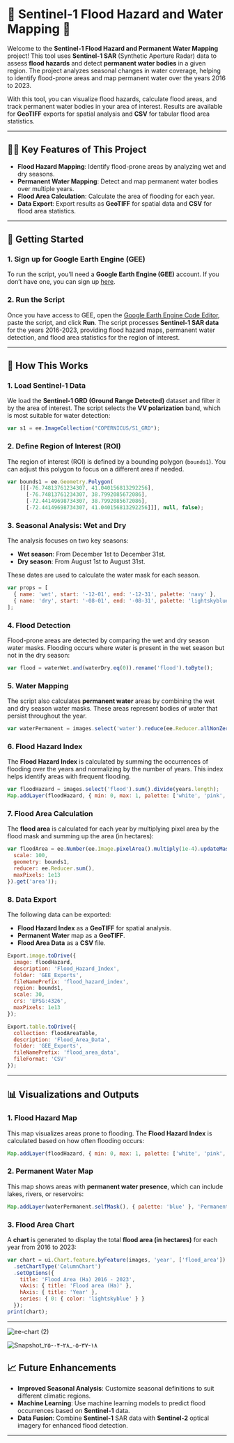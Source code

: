 # 🌊 **Sentinel-1 Flood Hazard and Water Mapping** 🌊

Welcome to the **Sentinel-1 Flood Hazard and Permanent Water Mapping** project! This tool uses **Sentinel-1 SAR** (Synthetic Aperture Radar) data to assess **flood hazards** and detect **permanent water bodies** in a given region. The project analyzes seasonal changes in water coverage, helping to identify flood-prone areas and map permanent water over the years 2016 to 2023.

With this tool, you can visualize flood hazards, calculate flood areas, and track permanent water bodies in your area of interest. Results are available for **GeoTIFF** exports for spatial analysis and **CSV** for tabular flood area statistics.

---

## 🧑‍🔬 **Key Features of This Project**

- **Flood Hazard Mapping**: Identify flood-prone areas by analyzing wet and dry seasons.
- **Permanent Water Mapping**: Detect and map permanent water bodies over multiple years.
- **Flood Area Calculation**: Calculate the area of flooding for each year.
- **Data Export**: Export results as **GeoTIFF** for spatial data and **CSV** for flood area statistics.

---

## 🚀 **Getting Started**

### 1. **Sign up for Google Earth Engine (GEE)**

To run the script, you’ll need a **Google Earth Engine (GEE)** account. If you don’t have one, you can sign up [here](https://signup.earthengine.google.com/).

### 2. **Run the Script**

Once you have access to GEE, open the [Google Earth Engine Code Editor](https://code.earthengine.google.com/), paste the script, and click **Run**. The script processes **Sentinel-1 SAR data** for the years 2016-2023, providing flood hazard maps, permanent water detection, and flood area statistics for the region of interest.

---

## 🔧 **How This Works**

### 1. **Load Sentinel-1 Data**

We load the **Sentinel-1 GRD (Ground Range Detected)** dataset and filter it by the area of interest. The script selects the **VV polarization** band, which is most suitable for water detection:

```javascript
var s1 = ee.ImageCollection("COPERNICUS/S1_GRD");
```

### 2. **Define Region of Interest (ROI)**

The region of interest (ROI) is defined by a bounding polygon (`bounds1`). You can adjust this polygon to focus on a different area if needed.

```javascript
var bounds1 = ee.Geometry.Polygon(
    [[[-76.74813761234307, 41.040156813292256],
      [-76.74813761234307, 38.7992085672086],
      [-72.44149698734307, 38.7992085672086],
      [-72.44149698734307, 41.040156813292256]]], null, false);
```

### 3. **Seasonal Analysis: Wet and Dry**

The analysis focuses on two key seasons:

- **Wet season**: From December 1st to December 31st.
- **Dry season**: From August 1st to August 31st.

These dates are used to calculate the water mask for each season.

```javascript
var props = [
  { name: 'wet', start: '-12-01', end: '-12-31', palette: 'navy' },
  { name: 'dry', start: '-08-01', end: '-08-31', palette: 'lightskyblue' }
];
```

### 4. **Flood Detection**

Flood-prone areas are detected by comparing the wet and dry season water masks. Flooding occurs where water is present in the wet season but not in the dry season:

```javascript
var flood = waterWet.and(waterDry.eq(0)).rename('flood').toByte();
```

### 5. **Water Mapping**

The script also calculates **permanent water** areas by combining the wet and dry season water masks. These areas represent bodies of water that persist throughout the year.

```javascript
var waterPermanent = images.select('water').reduce(ee.Reducer.allNonZero()).and(floodHazard.mask().eq(0)).rename('water');
```

### 6. **Flood Hazard Index**

The **Flood Hazard Index** is calculated by summing the occurrences of flooding over the years and normalizing by the number of years. This index helps identify areas with frequent flooding.

```javascript
var floodHazard = images.select('flood').sum().divide(years.length);
Map.addLayer(floodHazard, { min: 0, max: 1, palette: ['white', 'pink', 'red'] }, 'Flood hazard');
```

### 7. **Flood Area Calculation**

The **flood area** is calculated for each year by multiplying pixel area by the flood mask and summing up the area (in hectares):

```javascript
var floodArea = ee.Number(ee.Image.pixelArea().multiply(1e-4).updateMask(flood).reduceRegion({
  scale: 100,
  geometry: bounds1,
  reducer: ee.Reducer.sum(),
  maxPixels: 1e13
}).get('area'));
```

### 8. **Data Export**

The following data can be exported:

- **Flood Hazard Index** as a **GeoTIFF** for spatial analysis.
- **Permanent Water** map as a **GeoTIFF**.
- **Flood Area Data** as a **CSV** file.

```javascript
Export.image.toDrive({
  image: floodHazard,
  description: 'Flood_Hazard_Index',
  folder: 'GEE_Exports',
  fileNamePrefix: 'flood_hazard_index',
  region: bounds1,
  scale: 30,
  crs: 'EPSG:4326',
  maxPixels: 1e13
});

Export.table.toDrive({
  collection: floodAreaTable,
  description: 'Flood_Area_Data',
  folder: 'GEE_Exports',
  fileNamePrefix: 'flood_area_data',
  fileFormat: 'CSV'
});
```

---

## 📊 **Visualizations and Outputs**

### 1. **Flood Hazard Map**

This map visualizes areas prone to flooding. The **Flood Hazard Index** is calculated based on how often flooding occurs:

```javascript
Map.addLayer(floodHazard, { min: 0, max: 1, palette: ['white', 'pink', 'red'] }, 'Flood hazard');
```

### 2. **Permanent Water Map**

This map shows areas with **permanent water presence**, which can include lakes, rivers, or reservoirs:

```javascript
Map.addLayer(waterPermanent.selfMask(), { palette: 'blue' }, 'Permanent water');
```

### 3. **Flood Area Chart**

A **chart** is generated to display the total **flood area (in hectares)** for each year from 2016 to 2023:

```javascript
var chart = ui.Chart.feature.byFeature(images, 'year', ['flood_area'])
  .setChartType('ColumnChart')
  .setOptions({
    title: 'Flood Area (Ha) 2016 - 2023',
    vAxis: { title: 'Flood area (Ha)' },
    hAxis: { title: 'Year' },
    series: { 0: { color: 'lightskyblue' } }
  });
print(chart);
```

---
![ee-chart (2)](https://github.com/user-attachments/assets/c67e4304-9e3b-474d-8a4a-5cf46c09602c)

![Snapshot_۲۵-۰۴-۲۸_۰۵-۳۷-۱۸](https://github.com/user-attachments/assets/f186b1d0-2904-4550-8b2c-0b13032a0f27)


## 📈 **Future Enhancements**

- **Improved Seasonal Analysis**: Customize seasonal definitions to suit different climatic regions.
- **Machine Learning**: Use machine learning models to predict flood occurrences based on **Sentinel-1** data.
- **Data Fusion**: Combine **Sentinel-1** SAR data with **Sentinel-2** optical imagery for enhanced flood detection.

---

